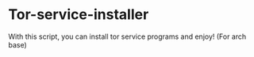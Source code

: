 # Tor-service-installer
With this script, you can install tor service programs and enjoy! (For arch base)
